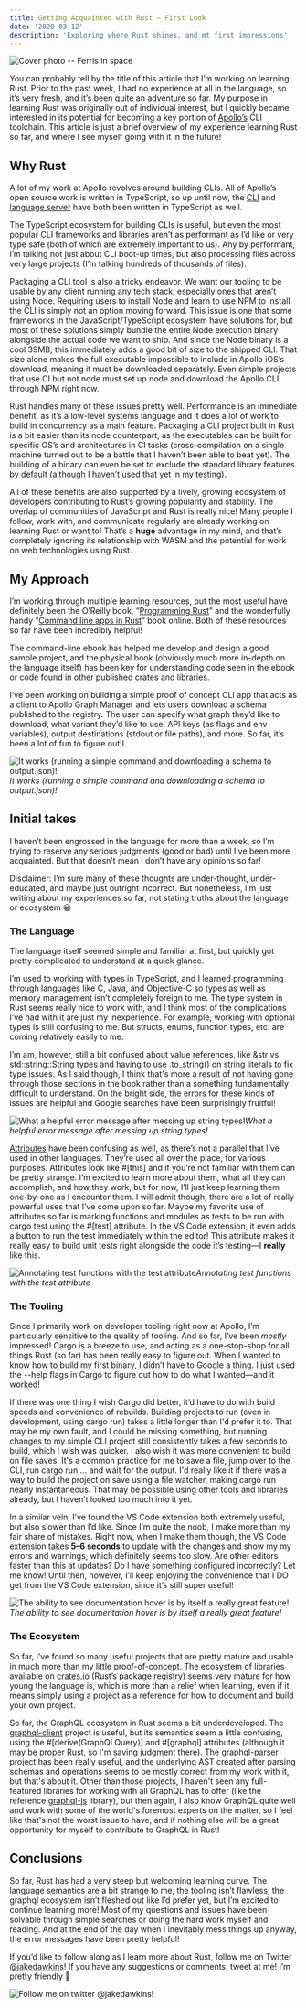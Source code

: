 ```yaml
---
title: Getting Acquainted with Rust — First Look
date: '2020-03-12'
description: 'Exploring where Rust shines, and mt first impressions'
---
```


![Cover photo -- Ferris in space](cover.png)

You can probably tell by the title of this article that I’m working on learning Rust. Prior to the past week, I had no experience at all in the language, so it’s very fresh, and it’s been quite an adventure so far. My purpose in learning Rust was originally out of individual interest, but I quickly became interested in its potential for becoming a key portion of [Apollo’s](https://apollographql.com) CLI toolchain. This article is just a brief overview of my experience learning Rust so far, and where I see myself going with it in the future!

## Why Rust

A lot of my work at Apollo revolves around building CLIs. All of Apollo’s open source work is written in TypeScript, so up until now, the [CLI](https://github.com/apollographql/apollo-tooling/tree/master/packages/apollo) and [language server](https://github.com/apollographql/apollo-tooling/tree/master/packages/apollo-language-server) have both been written in TypeScript as well.

The TypeScript ecosystem for building CLIs is useful, but even the most popular CLI frameworks and libraries aren’t as performant as I’d like or very type safe (both of which are extremely important to us). Any by performant, I’m talking not just about CLI boot-up times, but also processing files across very large projects (I’m talking hundreds of thousands of files).

Packaging a CLI tool is also a tricky endeavor. We want our tooling to be usable by any client running any tech stack, especially ones that aren’t using Node. Requiring users to install Node and learn to use NPM to install the CLI is simply not an option moving forward. This issue is one that some frameworks in the JavaScript/TypeScript ecosystem have solutions for, but most of these solutions simply bundle the entire Node execution binary alongside the actual code we want to ship. And since the Node binary is a cool 39MB, this immediately adds a good bit of size to the shipped CLI. That size alone makes the full executable impossible to include in Apollo iOS’s download, meaning it must be downloaded separately. Even simple projects that use CI but not node must set up node and download the Apollo CLI through NPM right now.

Rust handles many of these issues pretty well. Performance is an immediate benefit, as it’s a low-level systems language and it does a lot of work to build in concurrency as a main feature. Packaging a CLI project built in Rust is a bit easier than its node counterpart, as the executables can be built for specific OS’s and architectures in CI tasks (cross-compilation on a single machine turned out to be a battle that I haven’t been able to beat yet). The building of a binary can even be set to exclude the standard library features by default (although I haven’t used that yet in my testing).

All of these benefits are also supported by a lively, growing ecosystem of developers contributing to Rust’s growing popularity and stability. The overlap of communities of JavaScript and Rust is really nice! Many people I follow, work with, and communicate regularly are already working on learning Rust or want to! That’s a **huge** advantage in my mind, and that’s completely ignoring its relationship with WASM and the potential for work on web technologies using Rust.

## My Approach

I’m working through multiple learning resources, but the most useful have definitely been the O’Reilly book, “[Programming Rust](https://www.amazon.com/Programming-Rust-Fast-Systems-Development/dp/1491927283)” and the wonderfully handy “[Command line apps in Rust](https://rust-cli.github.io/book/index.html)” book online. Both of these resources so far have been incredibly helpful!

The command-line ebook has helped me develop and design a good sample project, and the physical book (obviously much more in-depth on the language itself) has been key for understanding code seen in the ebook or code found in other published crates and libraries.

I’ve been working on building a simple proof of concept CLI app that acts as a client to Apollo Graph Manager and lets users download a schema published to the registry. The user can specify what graph they’d like to download, what variant they’d like to use, API keys (as flags and env variables), output destinations (stdout or file paths), and more. So far, it’s been a lot of fun to figure out!I

![It works (running a simple command and downloading a schema to output.json)!](sample.gif)_It works (running a simple command and downloading a schema to output.json)!_

## Initial takes

I haven’t been engrossed in the language for more than a week, so I’m trying to reserve any serious judgments (good or bad) until I’ve been more acquainted. But that doesn’t mean I don’t have any opinions so far!

Disclaimer: I’m sure many of these thoughts are under-thought, under-educated, and maybe just outright incorrect. But nonetheless, I’m just writing about my experiences so far, not stating truths about the language or ecosystem 😀

### The Language

The language itself seemed simple and familiar at first, but quickly got pretty complicated to understand at a quick glance.

I’m used to working with types in TypeScript, and I learned programming through languages like C, Java, and Objective-C so types as well as memory management isn’t completely foreign to me. The type system in Rust seems really nice to work with, and I think most of the complications I’ve had with it are just my inexperience. For example, working with optional types is still confusing to me. But structs, enums, function types, etc. are coming relatively easily to me.

I’m am, however, still a bit confused about value references, like &str vs std::string::String types and having to use .to_string() on string literals to fix type issues. As I said though, I think that's more a result of not having gone through those sections in the book rather than a something fundamentally difficult to understand. On the bright side, the errors for these kinds of issues are helpful and Google searches have been surprisingly fruitful!

![What a helpful error message after messing up string types!](editor.png)_What a helpful error message after messing up string types!_

[Attributes](https://doc.rust-lang.org/rust-by-example/attribute.html#attributes) have been confusing as well, as there’s not a parallel that I’ve used in other languages. They’re used all over the place, for various purposes. Attributes look like #[this] and if you’re not familiar with them can be pretty strange. I’m excited to learn more about them, what all they can accomplish, and how they work, but for now, I’ll just keep learning them one-by-one as I encounter them. I will admit though, there are a lot of really powerful uses that I’ve come upon so far. Maybe my favorite use of attributes so far is marking functions and modules as tests to be run with cargo test using the #[test] attribute. In the VS Code extension, it even adds a button to run the test immediately within the editor! This attribute makes it really easy to build unit tests right alongside the code it’s testing—I **really** like this.

![Annotating test functions with the test attribute](tests.png)_Annotating test functions with the test attribute_

### The Tooling

Since I primarily work on developer tooling right now at Apollo, I’m particularly sensitive to the quality of tooling. And so far, I’ve been _mostly_ impressed! Cargo is a breeze to use, and acting as a one-stop-shop for all things Rust (so far) has been really easy to figure out. When I wanted to know how to build my first binary, I didn’t have to Google a thing. I just used the --help flags in Cargo to figure out how to do what I wanted—and it worked!

If there was one thing I wish Cargo did better, it’d have to do with build speeds and convenience of rebuilds. Building projects to run (even in development, using cargo run) takes a little longer than I'd prefer it to. That may be my own fault, and I could be missing something, but running changes to my simple CLI project still consistently takes a few seconds to build, which I wish was quicker. I also wish it was more convenient to build on file saves. It's a common practice for me to save a file, jump over to the CLI, run cargo run ... and wait for the output. I'd really like it if there was a way to build the project on save using a file watcher, making cargo run nearly instantaneous. That may be possible using other tools and libraries already, but I haven’t looked too much into it yet.

In a similar vein, I’ve found the VS Code extension both extremely useful, but also slower than I’d like. Since I’m quite the noob, I make more than my fair share of mistakes. Right now, when I make them though, the VS Code extension takes **5–6 seconds** to update with the changes and show my my errors and warnings, which definitely seems too slow. Are other editors faster than this at updates? Do I have something configured incorrectly? Let me know! Until then, however, I’ll keep enjoying the convenience that I DO get from the VS Code extension, since it’s still super useful!

![The ability to see documentation hover is by itself a really great feature!](hover-docs.png)_The ability to see documentation hover is by itself a really great feature!_

### The Ecosystem

So far, I’ve found so many useful projects that are pretty mature and usable in much more than my little proof-of-concept. The ecosystem of libraries available on [crates.io](http://crates.io) (Rust’s package registry) seems very mature for how young the language is, which is more than a relief when learning, even if it means simply using a project as a reference for how to document and build your own project.

So far, the GraphQL ecosystem in Rust seems a bit underdeveloped. The [graphql-client](https://github.com/graphql-rust/graphql-client) project is useful, but its semantics seem a little confusing, using the #[derive(GraphQLQuery)] and #[graphql] attributes (although it may be proper Rust, so I'm saving judgment there). The [graphql-parser](https://github.com/graphql-rust/graphql-parser) project has been really useful, and the underlying AST created after parsing schemas and operations seems to be mostly correct from my work with it, but that's about it. Other than those projects, I haven't seen any full-featured libraries for working with all GraphQL has to offer (like the reference [graphql-js](https://github.com/graphql/graphql-js) library), but then again, I also know GraphQL quite well and work with some of the world's foremost experts on the matter, so I feel like that's not the worst issue to have, and if nothing else will be a great opportunity for myself to contribute to GraphQL in Rust!

## Conclusions

So far, Rust has had a very steep but welcoming learning curve. The language semantics are a bit strange to me, the tooling isn’t flawless, the graphql ecosystem isn’t fleshed out like I’d prefer yet, but I’m excited to continue learning more! Most of my questions and issues have been solvable through simple searches or doing the hard work myself and reading. And at the end of the day when I inevitably mess things up anyway, the error messages have been pretty helpful!

If you’d like to follow along as I learn more about Rust, follow me on Twitter [@jakedawkins](https://twitter.com/jakedawkins)! If you have any suggestions or comments, tweet at me! I’m pretty friendly 🙂

![Follow me on twitter @jakedawkins!](twitter.png)

